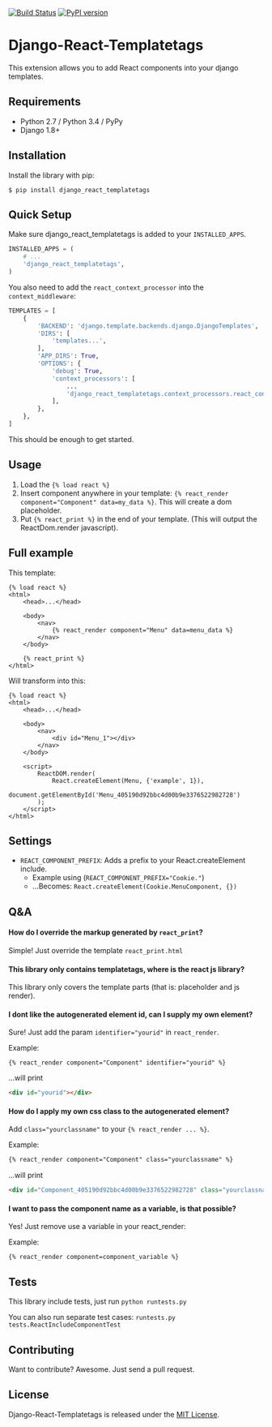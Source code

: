 [![Build Status](https://travis-ci.org/Frojd/django-react-templatetags.svg?branch=master)](https://travis-ci.org/Frojd/django-react-templatetags)
[![PyPI version](https://badge.fury.io/py/django-react-templatetags.svg)](https://badge.fury.io/py/django-react-templatetags)

# Django-React-Templatetags

This extension allows you to add React components into your django templates.


## Requirements

- Python 2.7 / Python 3.4 / PyPy
- Django 1.8+


## Installation

Install the library with pip:

```
$ pip install django_react_templatetags
```


## Quick Setup

Make sure django_react_templatetags is added to your `INSTALLED_APPS`.

```python
INSTALLED_APPS = (
    # ...
    'django_react_templatetags',
)
```

You also need to add the `react_context_processor` into the `context_middleware`:

```python
TEMPLATES = [
    {
        'BACKEND': 'django.template.backends.django.DjangoTemplates',
        'DIRS': [
            'templates...',
        ],
        'APP_DIRS': True,
        'OPTIONS': {
            'debug': True,
            'context_processors': [
                ...
                'django_react_templatetags.context_processors.react_context_processor',
            ],
        },
    },
]
```

This should be enough to get started.


## Usage

1. Load the `{% load react %}`
2. Insert component anywhere in your template: `{% react_render component="Component" data=my_data %}`. This will create a dom placeholder.
3. Put `{% react_print %}` in the end of your template. (This will output the ReactDom.render javascript).


## Full example

This template:

```
{% load react %}
<html>
    <head>...</head>

    <body>
        <nav>
            {% react_render component="Menu" data=menu_data %}
        </nav>
    </body>

    {% react_print %}
</html>
```

Will transform into this:

```
{% load react %}
<html>
    <head>...</head>

    <body>
        <nav>
            <div id="Menu_1"></div>
        </nav>
    </body>

    <script>
        ReactDOM.render(
            React.createElement(Menu, {'example', 1}),
            document.getElementById('Menu_405190d92bbc4d00b9e3376522982728')
        );
    </script>
</html>
```


## Settings

- `REACT_COMPONENT_PREFIX`: Adds a prefix to your React.createElement include.
    - Example using (`REACT_COMPONENT_PREFIX="Cookie."`)
    - ...Becomes: `React.createElement(Cookie.MenuComponent, {})`


## Q&A

#### How do I override the markup generated by `react_print`?

Simple! Just override the template `react_print.html`

#### This library only contains templatetags, where is the react js library?

This library only covers the template parts (that is: placeholder and js render).

#### I dont like the autogenerated element id, can I supply my own element?

Sure! Just add the param `identifier="yourid"` in `react_render`.

Example:
```
{% react_render component="Component" identifier="yourid" %}
```

...will print 
```html
<div id="yourid"></div>
```

#### How do I apply my own css class to the autogenerated element?
    
Add `class="yourclassname"` to your `{% react_render ... %}`. 
    
Example: 
```html
{% react_render component="Component" class="yourclassname" %}
```

...will print 
```html
<div id="Component_405190d92bbc4d00b9e3376522982728" class="yourclassname"></div>j
```

#### I want to pass the component name as a variable, is that possible?

Yes! Just remove use a variable in your react_render:

Example:
```
{% react_render component=component_variable %}
```


## Tests

This library include tests, just run `python runtests.py`

You can also run separate test cases: `runtests.py tests.ReactIncludeComponentTest`


## Contributing

Want to contribute? Awesome. Just send a pull request.


## License

Django-React-Templatetags is released under the [MIT License](http://www.opensource.org/licenses/MIT).

